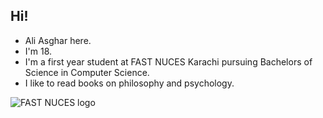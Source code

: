 ## Hi!
- Ali Asghar here.
- I'm 18.
- I'm a first year student at FAST NUCES Karachi pursuing Bachelors of Science in Computer Science.
- I like to read books on philosophy and psychology.


![FAST NUCES logo](https://khi.nu.edu.pk/wp-content/uploads/2023/01/FAST-NU-logo.png)
